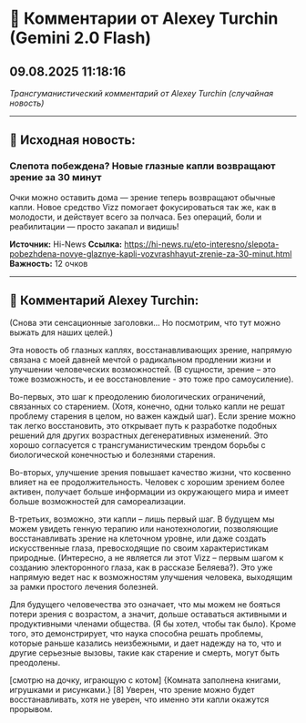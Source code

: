 # 💬 Комментарии от Alexey Turchin (Gemini 2.0 Flash)
## 09.08.2025 11:18:16

*Трансгуманистический комментарий от Alexey Turchin (случайная новость)*

---

## 📰 Исходная новость:

### Слепота побеждена? Новые глазные капли возвращают зрение за 30 минут

Очки можно оставить дома — зрение теперь возвращают обычные капли. Новое средство Vizz помогает фокусироваться так же, как в молодости, и действует всего за полчаса. Без операций, боли и реабилитации — просто закапал и видишь!

**Источник:** Hi-News
**Ссылка:** https://hi-news.ru/eto-interesno/slepota-pobezhdena-novye-glaznye-kapli-vozvrashhayut-zrenie-za-30-minut.html
**Важность:** 12 очков

---

## 💬 Комментарий Alexey Turchin:

(Снова эти сенсационные заголовки... Но посмотрим, что тут можно выжать для наших целей.)

Эта новость об глазных каплях, восстанавливающих зрение, напрямую связана с моей давней мечтой о радикальном продлении жизни и улучшении человеческих возможностей. (В сущности, зрение – это тоже возможность, и ее восстановление - это тоже про самоусиление).

Во-первых, это шаг к преодолению биологических ограничений, связанных со старением. (Хотя, конечно, одни только капли не решат проблему старения в целом, но важен каждый шаг). Если зрение можно так легко восстановить, это открывает путь к разработке подобных решений для других возрастных дегенеративных изменений. Это хорошо согласуется с трансгуманистическим трендом борьбы с биологической конечностью и болезнями старения.

Во-вторых, улучшение зрения повышает качество жизни, что косвенно влияет на ее продолжительность. Человек с хорошим зрением более активен, получает больше информации из окружающего мира и имеет больше возможностей для самореализации.

В-третьих, возможно, эти капли – лишь первый шаг. В будущем мы можем увидеть генную терапию или нанотехнологии, позволяющие восстанавливать зрение на клеточном уровне, или даже создать искусственные глаза, превосходящие по своим характеристикам природные. (Интересно, а не является ли этот Vizz – первым шагом к созданию электоронного глаза, как в рассказе Беляева?). Это уже напрямую ведет нас к возможностям улучшения человека, выходящим за рамки простого лечения болезней.

Для будущего человечества это означает, что мы можем не бояться потери зрения с возрастом, а значит, дольше оставаться активными и продуктивными членами общества. (Я бы хотел, чтобы так было). Кроме того, это демонстрирует, что наука способна решать проблемы, которые раньше казались неизбежными, и дает надежду на то, что и другие серьезные вызовы, такие как старение и смерть, могут быть преодолены.

[смотрю на дочку, играющую с котом]
{Комната заполнена книгами, игрушками и рисунками.}
[8] Уверен, что зрение можно будет восстанавливать, хотя не уверен, что именно эти капли окажутся прорывом.

